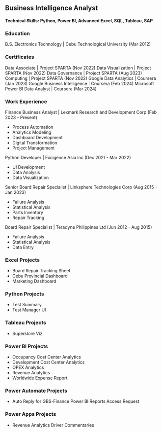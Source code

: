 ## Business Intelligence Analyst

#### Technical Skills: Python, Power BI, Advanced Excel, SQL, Tableau, SAP

### Education
B.S. Electronics Technology | Cebu Technological University (Mar 2012)

### Certificates
Data Associate | Project SPARTA (Nov 2022)
Data Visualization | Project SPARTA (Nov 2022)
Data Governance | Project SPARTA (Aug 2023)
Computing | Project SPARTA (Nov 2022)
Google Data Analytics | Coursera (Jan 2023)
Google Business Intelligence | Coursera (Feb 2024)
Microsoft Power BI Data Analyst | Coursera (Mar 2024)

### Work Experience
Finance Business Analyst | Lexmark Research and Development Corp (Feb 2023 - Present)
- Process Automation
- Analytics Modeling
- Dashboard Development
- Digital Transformation
- Project Management

Python Developer | Excigence Asia Inc (Dec 2021 - Mar 2022)
- UI Development
- Data Analysis
- Data Visualization

Senior Board Repair Specialist | Linksphere Technologies Corp (Aug 2015 - Jan 2023)
- Failure Analysis
- Statistical Analysis
- Parts Inventory
- Repair Tracking

Board Repair Specialist | Teradyne Philippines Ltd (Jun 2012 - Aug 2015)
- Failure Analysis
- Statistical Analysis
- Data Entry
  
### Excel Projects
- Board Repair Tracking Sheet
- Cebu Provincial Dashboard
- Marketing Dashboard
  
### Python Projects
- Test Summary
- Test Manager UI

### Tableau Projects
- Superstore Viz

### Power BI Projects
- Occupancy Cost Center Analytics
- Development Cost Center Analytics
- OPEX Analytics
- Revenue Analytics
- Worldwide Expense Report

### Power Automate Projects
- Auto Reply for GBS-Finance Power BI Reports Access Request

### Power Apps Projects
- Revenue Analytics Driver Commentaries
